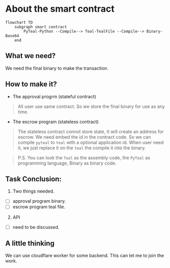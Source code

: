 # About the smart contract
```mermaid
flowchart TD
	subgraph smart contract
		PyTeal-Python --Compile--> Teal-TealFile --Compile--> Binary-Base64
	end
```

## What we need?
We need the final binary to make the transaction.

## How to make it?
- The approval progrm (stateful contract)
> All user use same contract. So we store the final binary for use as any time.
- The escrow program (stateless contract)
> The stateless contract connot store state, It will create an address for escrow. We need embed the id in the contract code. 
> So we can compile `pyteal` to `teal` with a optional application id. When user need it, we just replace it on the `teal` the compile it into the binary.

> P.S. You can look the `Teal` as the assembly code, the `PyTeal` as programming language, Binary as binary code.

## Task Conclusion:
1. Two things needed.
 - [ ] approval program binary.
 - [ ] escrow program teal file.
 2. API
 - [ ] need to be discussed.

## A little thinking
We can use cloudflare worker for some backend.
This can let me to join the work.